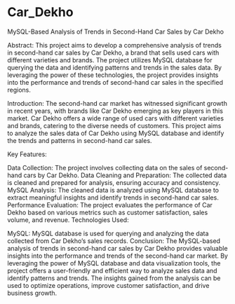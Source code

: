 # Car_Dekho
MySQL-Based Analysis of Trends in Second-Hand Car Sales by Car Dekho

Abstract: This project aims to develop a comprehensive analysis of trends in second-hand car sales by Car Dekho, a brand that sells used cars with different varieties and brands. The project utilizes MySQL database for querying the data and identifying patterns and trends in the sales data. By leveraging the power of these technologies, the project provides insights into the performance and trends of second-hand car sales in the specified regions.

Introduction: The second-hand car market has witnessed significant growth in recent years, with brands like Car Dekho emerging as key players in this market. Car Dekho offers a wide range of used cars with different varieties and brands, catering to the diverse needs of customers. This project aims to analyze the sales data of Car Dekho using MySQL database and identify the trends and patterns in second-hand car sales.

Key Features:

Data Collection: The project involves collecting data on the sales of second-hand cars by Car Dekho.
Data Cleaning and Preparation: The collected data is cleaned and prepared for analysis, ensuring accuracy and consistency.
MySQL Analysis: The cleaned data is analyzed using MySQL database to extract meaningful insights and identify trends in second-hand car sales.
Performance Evaluation: The project evaluates the performance of Car Dekho based on various metrics such as customer satisfaction, sales volume, and revenue.
Technologies Used:

MySQL: MySQL database is used for querying and analyzing the data collected from Car Dekho’s sales records.
Conclusion: The MySQL-based analysis of trends in second-hand car sales by Car Dekho provides valuable insights into the performance and trends of the second-hand car market. By leveraging the power of MySQL database and data visualization tools, the project offers a user-friendly and efficient way to analyze sales data and identify patterns and trends. The insights gained from the analysis can be used to optimize operations, improve customer satisfaction, and drive business growth.
